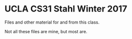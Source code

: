 # UCLA CS31 Stahl Winter 2017
Files and other material for and from this class.

Not all these files are mine, but most are.
